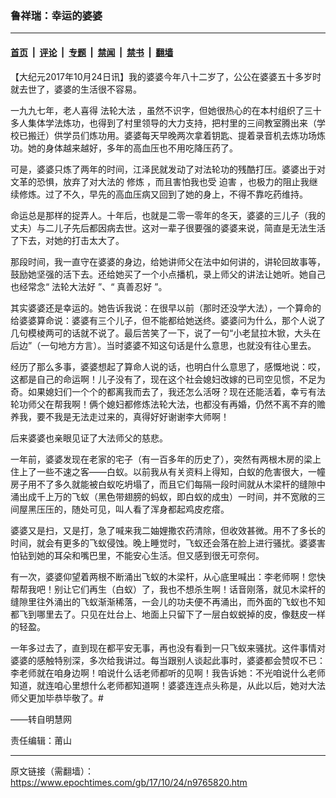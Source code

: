 ### 鲁祥瑞：幸运的婆婆

---

#### [首页](../../../..?n9765820) &nbsp;|&nbsp; [评论](../../../../../epoch-comment?n9765820) &nbsp;|&nbsp; [专题](../../../../../epoch-special?n9765820) &nbsp;|&nbsp; [禁闻](../../../../../epoch-news?n9765820) &nbsp;|&nbsp; [禁书](../../../../../books?n9765820) &nbsp;|&nbsp; [翻墙](https://github.com/gfw-breaker/nogfw/blob/master/README.md?n9765820)


<div class="post_content" id="artbody" itemprop="articleBody">
 <!-- article content begin -->
 <p>
  【大纪元2017年10月24日讯】我的婆婆今年八十二岁了，公公在婆婆五十多岁时就去世了，婆婆的生活很不容易。
 </p>
 <p>
  一九九七年，老人喜得
  <ok href="http://www.minghui.org/mh/glossary.html#1">
   法轮大法
  </ok>
  ，虽然不识字，但她很热心的在本村组织了三十多人集体学法炼功，也得到了村里领导的大力支持，把村里的三间教室腾出来（学校已搬迁）供学员们炼功用。婆婆每天早晚两次拿着钥匙、提着录音机去炼功场炼功。她的身体越来越好，多年的高血压也不用吃降压药了。
 </p>
 <p>
  可是，婆婆只炼了两年的时间，江泽民就发动了对法轮功的残酷打压。婆婆出于对文革的恐惧，放弃了对大法的
  <ok href="http://www.minghui.org/mh/glossary.html#34">
   修炼
  </ok>
  ，而且害怕我也受
  <ok href="http://www.minghui.org/mh/glossary.html#37">
   迫害
  </ok>
  ，也极力的阻止我继续修炼。过了不久，早先的高血压病又回到了她的身上，不得不靠吃药维持。
 </p>
 <p>
  命运总是那样的捉弄人。十年后，也就是二零一零年的冬天，婆婆的三儿子（我的丈夫）与二儿子先后都因病去世。这对一辈子很要强的婆婆来说，简直是无法生活了下去，对她的打击太大了。
 </p>
 <p>
  那段时间，我一直守在婆婆的身边，给她讲师父在法中如何讲的，讲轮回故事等，鼓励她坚强的活下去。还给她买了一个小点播机，录上师父的讲法让她听。她自己也经常念“
  <ok href="https://www.epochtimes.com/gb/tag/%E6%B3%95%E8%BD%AE%E5%A4%A7%E6%B3%95%E5%A5%BD.html">
   法轮大法好
  </ok>
  ”、“
  <ok href="https://www.epochtimes.com/gb/tag/%E7%9C%9F%E5%96%84%E5%BF%8D%E5%A5%BD.html">
   真善忍好
  </ok>
  ”。
 </p>
 <p>
  其实婆婆还是幸运的。她告诉我说：在很早以前（那时还没学大法），一个算命的给婆婆算命说：婆婆有三个儿子，但不能都给她送终。婆婆问为什么，那个人说了几句模棱两可的话就不说了。最后苦笑了一下，说了一句“小老鼠拉木锨，大头在后边”（一句地方方言）。当时婆婆不知这句话是什么意思，也就没有往心里去。
 </p>
 <p>
  经历了那么多事，婆婆想起了算命人说的话，也明白什么意思了，感慨地说：哎，这都是自己的命运啊！儿子没有了，现在这个社会媳妇改嫁的已司空见惯，不足为奇。如果媳妇们一个个的都离我而去了，我还怎么活呀？现在还能活着，幸亏有法轮功师父在帮我啊！俩个媳妇都修炼法轮大法，也都没有再婚，仍然不离不弃的赡养我，要不我是无法走过来的，真得好好谢谢李大师啊！
 </p>
 <p>
  后来婆婆也亲眼见证了大法师父的慈悲。
 </p>
 <p>
  一年前，婆婆发现在老家的宅子（有一百多年的历史了），突然有两根木房的梁上住上了一些不速之客——白蚁。以前我从有关资料上得知，白蚁的危害很大，一幢房子用不了多久就能被白蚁吃坍塌了，而且它们每隔一段时间就从木梁杆的缝隙中涌出成千上万的飞蚁（黑色带翅膀的蚂蚁，即白蚁的成虫）一时间，并不宽敞的三间屋黑压压的，随处可见，叫人看了浑身都起鸡皮疙瘩。
 </p>
 <p>
  婆婆又是扫，又是打，急了喊来我二妯娌撒农药清除，但收效甚微。用不了多长的时间，就会有更多的飞蚁侵蚀。晚上睡觉时，飞蚁还会落在脸上进行骚扰。婆婆害怕钻到她的耳朵和嘴巴里，不能安心生活。但又感到很无可奈何。
 </p>
 <p>
  有一次，婆婆仰望着两根不断涌出飞蚁的木梁杆，从心底里喊出：李老师啊！您快帮帮我吧！别让它们再生（白蚁）了，我也不想杀生啊！话音刚落，就见木梁杆的缝隙里往外涌出的飞蚁渐渐稀落，一会儿的功夫便不再涌出，而外面的飞蚁也不知都飞到哪里去了。只见在灶台上、地面上只留下了一层白蚁蜕掉的皮，像麸皮一样的轻盈。
 </p>
 <p>
  一年多过去了，直到现在都平安无事，再也没有看到一只飞蚁来骚扰。这件事情对婆婆的感触特别深，多次给我讲过。每当跟别人谈起此事时，婆婆都会赞叹不已：李老师就在咱身边啊！咱说什么话老师都听的见啊！我告诉她：不光咱说什么老师知道，就连咱心里想什么老师都知道啊！婆婆连连点头称是，从此以后，她对大法师父更加毕恭毕敬了。#
 </p>
 <p>
  ——转自明慧网
 </p>
 <p>
  责任编辑：莆山
 </p>
 <!-- article content end -->
 <div id="below_article_ad">
 </div>
</div>


---

原文链接（需翻墙）：https://www.epochtimes.com/gb/17/10/24/n9765820.htm